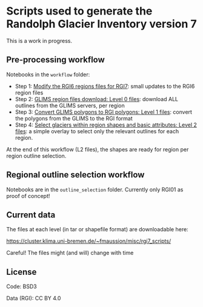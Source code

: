 # Scripts used to generate the Randolph Glacier Inventory version 7

This is a work in progress.

## Pre-processing workflow

Notebooks in the `workflow` folder:

- Step 1: [Modify the RGI6 regions files for RGI7](workflow/01_rgi7_reg_files.ipynb): small updates to the RGI6 region files
- Step 2: [GLIMS region files download: Level 0 files](workflow/02_l0_download_from_glims.ipynb): download ALL outlines from the GLIMS servers, per region
- Step 3: [Convert GLIMS polygons to RGI polygons: Level 1 files](workflow/03_l1_interiors.ipynb): convert the polygons from the GLIMS to the RGI format
- Step 4: [Select glaciers within region shapes and basic attributes: Level 2 files](workflow/04_l2_select_and_zip.ipynb): a simple overlay to select only the relevant outlines for each region.

At the end of this workflow (L2 files), the shapes are ready for region per region outline selection.

## Regional outline selection workflow

Notebooks are in the `outline_selection` folder. Currently only RGI01 as proof of concept!

## Current data

The files at each level (in tar or shapefile format) are downloadable here:

https://cluster.klima.uni-bremen.de/~fmaussion/misc/rgi7_scripts/

Careful! The files might (and will) change with time

## License

Code: BSD3

Data (RGI): CC BY 4.0

 